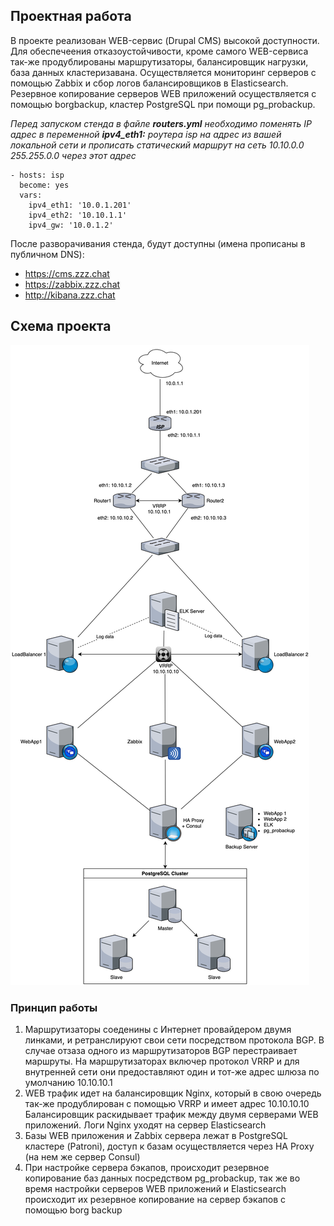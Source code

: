 ## Проектная работа

В проекте реализован WEB-сервис (Drupal CMS) высокой доступности. Для обеспечеения отказоустойчивости, кроме самого WEB-сервиса так-же продублированы маршрутизаторы, балансировщик нагрузки, база данных кластеризавана. Осуществляется мониторинг серверов с помощью Zabbix и сбор логов балансировщиков в Elasticsearch. Резервное копирование серверов WEB приложений осуществляется с помощью borgbackup, кластер PostgreSQL при помощи pg_probackup.

*Перед запуском стенда в файле **routers.yml** необходимо поменять IP адрес в переменной **ipv4_eth1:** роутера isp  на адрес из вашей локальной сети и прописать статический маршрут на сеть 10.10.0.0 255.255.0.0 через этот адрес*
```
- hosts: isp
  become: yes
  vars:
    ipv4_eth1: '10.0.1.201'
    ipv4_eth2: '10.10.1.1'
    ipv4_gw: '10.0.1.2'
```
После разворачивания стенда, будут доступны (имена прописаны в публичном DNS):
- https://cms.zzz.chat
- https://zabbix.zzz.chat
- http://kibana.zzz.chat
## Схема проекта

![](MainDiagram.png)

### Принцип работы
1) Маршрутизаторы соеденины с Интернет провайдером двумя линками, и ретранслируют свои сети посредством протокола BGP. В случае отзаза одного из маршрутизаторов BGP перестраивает маршруты. На маршрутизаторах включер протокол VRRP и для внутренней сети они предоставляют один и тот-же адрес шлюза по умолчанию 10.10.10.1   
2) WEB трафик идет на балансировщик Nginx, который в свою очередь так-же продублирован с помощью VRRP и имеет адрес 10.10.10.10 Балансировщик раскидывает трафик между двумя серверами WEB приложений. Логи Nginx уходят на сервер Elasticsearch    
3) Базы WEB приложения и Zabbix сервера лежат в PostgreSQL кластере (Patroni), доступ к базам осуществляется через HA Proxy (на нем же сервер Consul) 
4) При настройке сервера бэкапов, происходит резервное копирование баз данных посредством pg_probackup, так же во время настройки серверов WEB приложений и Elasticsearch происходит их резервное копирование на сервер бэкапов с помощью borg backup
